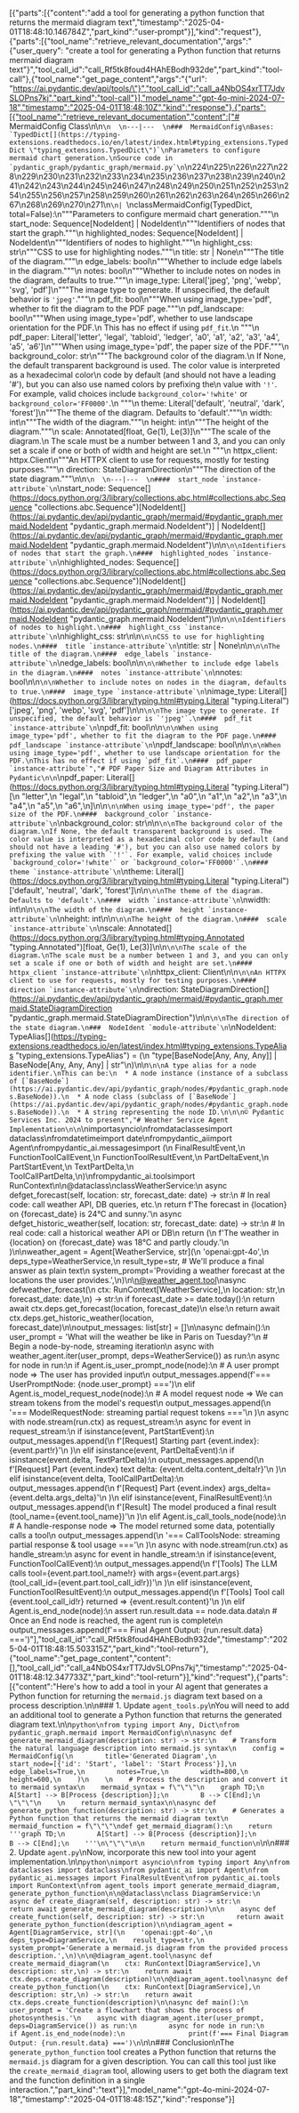 [{"parts":[{"content":"add a tool for generating a python function that returns the mermaid diagram text","timestamp":"2025-04-01T18:48:10.146784Z","part_kind":"user-prompt"}],"kind":"request"},{"parts":[{"tool_name":"retrieve_relevant_documentation","args":"{\"user_query\": \"create a tool for generating a Python function that returns mermaid diagram text\"}","tool_call_id":"call_Rf5tk8foud4HAhEBodh932de","part_kind":"tool-call"},{"tool_name":"get_page_content","args":"{\"url\": \"https://ai.pydantic.dev/api/tools/\"}","tool_call_id":"call_a4NbOS4xrTT7JdvSLOPns7kj","part_kind":"tool-call"}],"model_name":"gpt-4o-mini-2024-07-18","timestamp":"2025-04-01T18:48:10Z","kind":"response"},{"parts":[{"tool_name":"retrieve_relevant_documentation","content":["# MermaidConfig Class\n\n```\n  \n---|---  \n###  MermaidConfig\nBases: `TypedDict[](https://typing-extensions.readthedocs.io/en/latest/index.html#typing_extensions.TypedDict \"typing_extensions.TypedDict\")`\nParameters to configure mermaid chart generation.\nSource code in `pydantic_graph/pydantic_graph/mermaid.py`\n```\n224\n225\n226\n227\n228\n229\n230\n231\n232\n233\n234\n235\n236\n237\n238\n239\n240\n241\n242\n243\n244\n245\n246\n247\n248\n249\n250\n251\n252\n253\n254\n255\n256\n257\n258\n259\n260\n261\n262\n263\n264\n265\n266\n267\n268\n269\n270\n271\n```\n| ```\nclassMermaidConfig(TypedDict, total=False):\n\"\"\"Parameters to configure mermaid chart generation.\"\"\"\n  start_node: Sequence[NodeIdent] | NodeIdent\n\"\"\"Identifiers of nodes that start the graph.\"\"\"\n  highlighted_nodes: Sequence[NodeIdent] | NodeIdent\n\"\"\"Identifiers of nodes to highlight.\"\"\"\n  highlight_css: str\n\"\"\"CSS to use for highlighting nodes.\"\"\"\n  title: str | None\n\"\"\"The title of the diagram.\"\"\"\n  edge_labels: bool\n\"\"\"Whether to include edge labels in the diagram.\"\"\"\n  notes: bool\n\"\"\"Whether to include notes on nodes in the diagram, defaults to true.\"\"\"\n  image_type: Literal['jpeg', 'png', 'webp', 'svg', 'pdf']\n\"\"\"The image type to generate. If unspecified, the default behavior is `'jpeg'`.\"\"\"\n  pdf_fit: bool\n\"\"\"When using image_type='pdf', whether to fit the diagram to the PDF page.\"\"\"\n  pdf_landscape: bool\n\"\"\"When using image_type='pdf', whether to use landscape orientation for the PDF.\n  This has no effect if using `pdf_fit`.\n  \"\"\"\n  pdf_paper: Literal['letter', 'legal', 'tabloid', 'ledger', 'a0', 'a1', 'a2', 'a3', 'a4', 'a5', 'a6']\n\"\"\"When using image_type='pdf', the paper size of the PDF.\"\"\"\n  background_color: str\n\"\"\"The background color of the diagram.\n  If None, the default transparent background is used. The color value is interpreted as a hexadecimal color\n  code by default (and should not have a leading '#'), but you can also use named colors by prefixing the\n  value with `'!'`. For example, valid choices include `background_color='!white'` or `background_color='FF0000'`.\n  \"\"\"\n  theme: Literal['default', 'neutral', 'dark', 'forest']\n\"\"\"The theme of the diagram. Defaults to 'default'.\"\"\"\n  width: int\n\"\"\"The width of the diagram.\"\"\"\n  height: int\n\"\"\"The height of the diagram.\"\"\"\n  scale: Annotated[float, Ge(1), Le(3)]\n\"\"\"The scale of the diagram.\n  The scale must be a number between 1 and 3, and you can only set a scale if one or both of width and height are set.\n  \"\"\"\n  httpx_client: httpx.Client\n\"\"\"An HTTPX client to use for requests, mostly for testing purposes.\"\"\"\n  direction: StateDiagramDirection\n\"\"\"The direction of the state diagram.\"\"\"\n\n```\n  \n---|---  \n####  start_node `instance-attribute`\n```\nstart_node: Sequence[](https://docs.python.org/3/library/collections.abc.html#collections.abc.Sequence \"collections.abc.Sequence\")[NodeIdent[](https://ai.pydantic.dev/api/pydantic_graph/mermaid/#pydantic_graph.mermaid.NodeIdent \"pydantic_graph.mermaid.NodeIdent\")] | NodeIdent[](https://ai.pydantic.dev/api/pydantic_graph/mermaid/#pydantic_graph.mermaid.NodeIdent \"pydantic_graph.mermaid.NodeIdent\")\n\n```\n\nIdentifiers of nodes that start the graph.\n####  highlighted_nodes `instance-attribute`\n```\nhighlighted_nodes: Sequence[](https://docs.python.org/3/library/collections.abc.html#collections.abc.Sequence \"collections.abc.Sequence\")[NodeIdent[](https://ai.pydantic.dev/api/pydantic_graph/mermaid/#pydantic_graph.mermaid.NodeIdent \"pydantic_graph.mermaid.NodeIdent\")] | NodeIdent[](https://ai.pydantic.dev/api/pydantic_graph/mermaid/#pydantic_graph.mermaid.NodeIdent \"pydantic_graph.mermaid.NodeIdent\")\n\n```\n\nIdentifiers of nodes to highlight.\n####  highlight_css `instance-attribute`\n```\nhighlight_css: str[](https://docs.python.org/3/library/stdtypes.html#str)\n\n```\n\nCSS to use for highlighting nodes.\n####  title `instance-attribute`\n```\ntitle: str[](https://docs.python.org/3/library/stdtypes.html#str) | None\n\n```\n\nThe title of the diagram.\n####  edge_labels `instance-attribute`\n```\nedge_labels: bool[](https://docs.python.org/3/library/functions.html#bool)\n\n```\n\nWhether to include edge labels in the diagram.\n####  notes `instance-attribute`\n```\nnotes: bool[](https://docs.python.org/3/library/functions.html#bool)\n\n```\n\nWhether to include notes on nodes in the diagram, defaults to true.\n####  image_type `instance-attribute`\n```\nimage_type: Literal[](https://docs.python.org/3/library/typing.html#typing.Literal \"typing.Literal\")['jpeg', 'png', 'webp', 'svg', 'pdf']\n\n```\n\nThe image type to generate. If unspecified, the default behavior is `'jpeg'`.\n####  pdf_fit `instance-attribute`\n```\npdf_fit: bool[](https://docs.python.org/3/library/functions.html#bool)\n\n```\n\nWhen using image_type='pdf', whether to fit the diagram to the PDF page.\n####  pdf_landscape `instance-attribute`\n```\npdf_landscape: bool[](https://docs.python.org/3/library/functions.html#bool)\n\n```\n\nWhen using image_type='pdf', whether to use landscape orientation for the PDF.\nThis has no effect if using `pdf_fit`.\n####  pdf_paper `instance-attribute`","# PDF Paper Size and Diagram Attributes in Pydantic\n\n```\npdf_paper: Literal[](https://docs.python.org/3/library/typing.html#typing.Literal \"typing.Literal\")[\n  \"letter\",\n  \"legal\",\n  \"tabloid\",\n  \"ledger\",\n  \"a0\",\n  \"a1\",\n  \"a2\",\n  \"a3\",\n  \"a4\",\n  \"a5\",\n  \"a6\",\n]\n\n```\n\nWhen using image_type='pdf', the paper size of the PDF.\n####  background_color `instance-attribute`\n```\nbackground_color: str[](https://docs.python.org/3/library/stdtypes.html#str)\n\n```\n\nThe background color of the diagram.\nIf None, the default transparent background is used. The color value is interpreted as a hexadecimal color code by default (and should not have a leading '#'), but you can also use named colors by prefixing the value with `'!'`. For example, valid choices include `background_color='!white'` or `background_color='FF0000'`.\n####  theme `instance-attribute`\n```\ntheme: Literal[](https://docs.python.org/3/library/typing.html#typing.Literal \"typing.Literal\")['default', 'neutral', 'dark', 'forest']\n\n```\n\nThe theme of the diagram. Defaults to 'default'.\n####  width `instance-attribute`\n```\nwidth: int[](https://docs.python.org/3/library/functions.html#int)\n\n```\n\nThe width of the diagram.\n####  height `instance-attribute`\n```\nheight: int[](https://docs.python.org/3/library/functions.html#int)\n\n```\n\nThe height of the diagram.\n####  scale `instance-attribute`\n```\nscale: Annotated[](https://docs.python.org/3/library/typing.html#typing.Annotated \"typing.Annotated\")[float[](https://docs.python.org/3/library/functions.html#float), Ge(1), Le(3)]\n\n```\n\nThe scale of the diagram.\nThe scale must be a number between 1 and 3, and you can only set a scale if one or both of width and height are set.\n####  httpx_client `instance-attribute`\n```\nhttpx_client: Client\n\n```\n\nAn HTTPX client to use for requests, mostly for testing purposes.\n####  direction `instance-attribute`\n```\ndirection: StateDiagramDirection[](https://ai.pydantic.dev/api/pydantic_graph/mermaid/#pydantic_graph.mermaid.StateDiagramDirection \"pydantic_graph.mermaid.StateDiagramDirection\")\n\n```\n\nThe direction of the state diagram.\n###  NodeIdent `module-attribute`\n```\nNodeIdent: TypeAlias[](https://typing-extensions.readthedocs.io/en/latest/index.html#typing_extensions.TypeAlias \"typing_extensions.TypeAlias\") = (\n  \"type[BaseNode[Any, Any, Any]] | BaseNode[Any, Any, Any] | str\"\n)\n\n```\n\nA type alias for a node identifier.\nThis can be:\n  * A node instance (instance of a subclass of [`BaseNode`](https://ai.pydantic.dev/api/pydantic_graph/nodes/#pydantic_graph.nodes.BaseNode)).\n  * A node class (subclass of [`BaseNode`](https://ai.pydantic.dev/api/pydantic_graph/nodes/#pydantic_graph.nodes.BaseNode)).\n  * A string representing the node ID.\n\n\n© Pydantic Services Inc. 2024 to present","# Weather Service Agent Implementation\n\n```\nimportasyncio\nfromdataclassesimport dataclass\nfromdatetimeimport date\nfrompydantic_aiimport Agent\nfrompydantic_ai.messagesimport (\n  FinalResultEvent,\n  FunctionToolCallEvent,\n  FunctionToolResultEvent,\n  PartDeltaEvent,\n  PartStartEvent,\n  TextPartDelta,\n  ToolCallPartDelta,\n)\nfrompydantic_ai.toolsimport RunContext\n\n@dataclass\nclassWeatherService:\n  async defget_forecast(self, location: str, forecast_date: date) -> str:\n    # In real code: call weather API, DB queries, etc.\n    return f'The forecast in {location} on {forecast_date} is 24°C and sunny.'\n  async defget_historic_weather(self, location: str, forecast_date: date) -> str:\n    # In real code: call a historical weather API or DB\n    return (\n      f'The weather in {location} on {forecast_date} was 18°C and partly cloudy.'\n    )\n\nweather_agent = Agent[WeatherService, str](\n  'openai:gpt-4o',\n  deps_type=WeatherService,\n  result_type=str, # We'll produce a final answer as plain text\n  system_prompt='Providing a weather forecast at the locations the user provides.',\n)\n\n@weather_agent.tool\nasync defweather_forecast(\n  ctx: RunContext[WeatherService],\n  location: str,\n  forecast_date: date,\n) -> str:\n  if forecast_date >= date.today():\n    return await ctx.deps.get_forecast(location, forecast_date)\n  else:\n    return await ctx.deps.get_historic_weather(location, forecast_date)\n\noutput_messages: list[str] = []\n\nasync defmain():\n  user_prompt = 'What will the weather be like in Paris on Tuesday?'\n  # Begin a node-by-node, streaming iteration\n  async with weather_agent.iter(user_prompt, deps=WeatherService()) as run:\n    async for node in run:\n      if Agent.is_user_prompt_node(node):\n        # A user prompt node => The user has provided input\n        output_messages.append(f'=== UserPromptNode: {node.user_prompt} ===')\n      elif Agent.is_model_request_node(node):\n        # A model request node => We can stream tokens from the model's request\n        output_messages.append(\n          '=== ModelRequestNode: streaming partial request tokens ==='\n        )\n        async with node.stream(run.ctx) as request_stream:\n          async for event in request_stream:\n            if isinstance(event, PartStartEvent):\n              output_messages.append(\n                f'[Request] Starting part {event.index}: {event.part!r}'\n              )\n            elif isinstance(event, PartDeltaEvent):\n              if isinstance(event.delta, TextPartDelta):\n                output_messages.append(\n                  f'[Request] Part {event.index} text delta: {event.delta.content_delta!r}'\n                )\n              elif isinstance(event.delta, ToolCallPartDelta):\n                output_messages.append(\n                  f'[Request] Part {event.index} args_delta={event.delta.args_delta}'\n                )\n            elif isinstance(event, FinalResultEvent):\n              output_messages.append(\n                f'[Result] The model produced a final result (tool_name={event.tool_name})'\n              )\n      elif Agent.is_call_tools_node(node):\n        # A handle-response node => The model returned some data, potentially calls a tool\n        output_messages.append(\n          '=== CallToolsNode: streaming partial response & tool usage ==='\n        )\n        async with node.stream(run.ctx) as handle_stream:\n          async for event in handle_stream:\n            if isinstance(event, FunctionToolCallEvent):\n              output_messages.append(\n                f'[Tools] The LLM calls tool={event.part.tool_name!r} with args={event.part.args} (tool_call_id={event.part.tool_call_id!r})'\n              )\n            elif isinstance(event, FunctionToolResultEvent):\n              output_messages.append(\n                f'[Tools] Tool call {event.tool_call_id!r} returned => {event.result.content}'\n              )\n      elif Agent.is_end_node(node):\n        assert run.result.data == node.data.data\n        # Once an End node is reached, the agent run is complete\n        output_messages.append(f'=== Final Agent Output: {run.result.data} ===')"],"tool_call_id":"call_Rf5tk8foud4HAhEBodh932de","timestamp":"2025-04-01T18:48:15.503315Z","part_kind":"tool-return"},{"tool_name":"get_page_content","content":[],"tool_call_id":"call_a4NbOS4xrTT7JdvSLOPns7kj","timestamp":"2025-04-01T18:48:12.347733Z","part_kind":"tool-return"}],"kind":"request"},{"parts":[{"content":"Here's how to add a tool in your AI agent that generates a Python function for returning the `mermaid.js` diagram text based on a process description.\n\n### 1. Update `agent_tools.py`\nYou will need to add an additional tool to generate a Python function that returns the generated diagram text.\n\n```python\nfrom typing import Any, Dict\nfrom pydantic_graph.mermaid import MermaidConfig\n\nasync def generate_mermaid_diagram(description: str) -> str:\n    # Transform the natural language description into mermaid.js syntax\n    config = MermaidConfig(\n        title='Generated Diagram',\n        start_node=[{'id': 'Start', 'label': 'Start Process'}],\n        edge_labels=True,\n        notes=True,\n        width=800,\n        height=600,\n    )\n    \n    # Process the description and convert it to mermaid syntax\n    mermaid_syntax = f\"\"\"\n    graph TD;\n        A[Start] --> B[Process {description}];\n        B --> C[End];\n    \"\"\"\n    \n    return mermaid_syntax\n\nasync def generate_python_function(description: str) -> str:\n    # Generates a Python function that returns the mermaid diagram text\n    mermaid_function = f\"\"\"\ndef get_mermaid_diagram():\n    return '''graph TD;\n        A[Start] --> B[Process {description}];\n        B --> C[End];\n    '''\n\"\"\"\n\n    return mermaid_function\n```\n\n### 2. Update `agent.py`\nNow, incorporate this new tool into your agent implementation.\n\n```python\nimport asyncio\nfrom typing import Any\nfrom dataclasses import dataclass\nfrom pydantic_ai import Agent\nfrom pydantic_ai.messages import FinalResultEvent\nfrom pydantic_ai.tools import RunContext\nfrom agent_tools import generate_mermaid_diagram, generate_python_function\n\n@dataclass\nclass DiagramService:\n    async def create_diagram(self, description: str) -> str:\n        return await generate_mermaid_diagram(description)\n\n    async def create_function(self, description: str) -> str:\n        return await generate_python_function(description)\n\ndiagram_agent = Agent[DiagramService, str](\n    'openai:gpt-4o',\n    deps_type=DiagramService,\n    result_type=str,\n    system_prompt='Generate a mermaid.js diagram from the provided process description.',\n)\n\n@diagram_agent.tool\nasync def create_mermaid_diagram(\n    ctx: RunContext[DiagramService],\n    description: str,\n) -> str:\n    return await ctx.deps.create_diagram(description)\n\n@diagram_agent.tool\nasync def create_python_function(\n    ctx: RunContext[DiagramService],\n    description: str,\n) -> str:\n    return await ctx.deps.create_function(description)\n\nasync def main():\n    user_prompt = 'Create a flowchart that shows the process of photosynthesis.'\n    async with diagram_agent.iter(user_prompt, deps=DiagramService()) as run:\n        async for node in run:\n            if Agent.is_end_node(node):\n                print(f'=== Final Diagram Output: {run.result.data} ===')\n```\n\n### Conclusion\nThe `generate_python_function` tool creates a Python function that returns the `mermaid.js` diagram for a given description. You can call this tool just like the `create_mermaid_diagram` tool, allowing users to get both the diagram text and the function definition in a single interaction.","part_kind":"text"}],"model_name":"gpt-4o-mini-2024-07-18","timestamp":"2025-04-01T18:48:15Z","kind":"response"}]